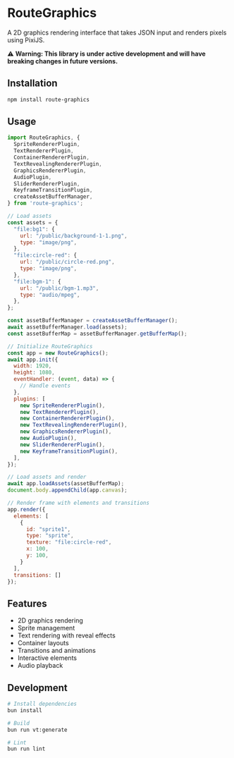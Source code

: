 # RouteGraphics

A 2D graphics rendering interface that takes JSON input and renders pixels using PixiJS.

⚠️ **Warning: This library is under active development and will have breaking changes in future versions.**

## Installation

```bash
npm install route-graphics
```

## Usage

```javascript
import RouteGraphics, {
  SpriteRendererPlugin,
  TextRendererPlugin,
  ContainerRendererPlugin,
  TextRevealingRendererPlugin,
  GraphicsRendererPlugin,
  AudioPlugin,
  SliderRendererPlugin,
  KeyframeTransitionPlugin,
  createAssetBufferManager,
} from 'route-graphics';

// Load assets
const assets = {
  "file:bg1": {
    url: "/public/background-1-1.png",
    type: "image/png",
  },
  "file:circle-red": {
    url: "/public/circle-red.png",
    type: "image/png",
  },
  "file:bgm-1": {
    url: "/public/bgm-1.mp3",
    type: "audio/mpeg",
  },
};

const assetBufferManager = createAssetBufferManager();
await assetBufferManager.load(assets);
const assetBufferMap = assetBufferManager.getBufferMap();

// Initialize RouteGraphics
const app = new RouteGraphics();
await app.init({
  width: 1920,
  height: 1080,
  eventHandler: (event, data) => {
    // Handle events
  },
  plugins: [
    new SpriteRendererPlugin(),
    new TextRendererPlugin(),
    new ContainerRendererPlugin(),
    new TextRevealingRendererPlugin(),
    new GraphicsRendererPlugin(),
    new AudioPlugin(),
    new SliderRendererPlugin(),
    new KeyframeTransitionPlugin(),
  ],
});

// Load assets and render
await app.loadAssets(assetBufferMap);
document.body.appendChild(app.canvas);

// Render frame with elements and transitions
app.render({
  elements: [
    {
      id: "sprite1",
      type: "sprite",
      texture: "file:circle-red",
      x: 100,
      y: 100,
    }
  ],
  transitions: []
});
```

## Features

- 2D graphics rendering
- Sprite management
- Text rendering with reveal effects
- Container layouts
- Transitions and animations
- Interactive elements
- Audio playback

## Development

```bash
# Install dependencies
bun install

# Build
bun run vt:generate

# Lint
bun run lint
```
